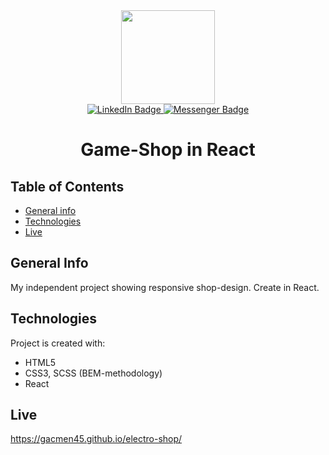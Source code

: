 <div align="center">
  <img src="https://media4.giphy.com/media/M9kgjEsLG6LMbYC9dl/giphy.gif?cid=ecf05e47lhf5yvp8z16kerd354beyo5e6fxfuk0mftzb1212&rid=giphy.gif&ct=g" width="150"/>
  <div id="badges">
  <a href="https://www.linkedin.com/in/marek-gacek">
    <img src="https://img.shields.io/badge/LinkedIn-blue?style=for-the-badge&logo=linkedin&logoColor=white" alt="LinkedIn Badge"/>
  </a>
    <a href="https://m.me/marek.gacek.9465">
    <img src="https://img.shields.io/badge/Messenger-white?style=for-the-badge&logo=messenger&logoColor=blue" alt="Messenger Badge"/>
  </a> 
  </div>



# Game-Shop in React

<div align="left">

## Table of Contents
* [General info](#general-info)
* [Technologies](#technologies)
* [Live](#live)

## General Info
My independent project showing responsive shop-design. Create in React.

## Technologies
Project is created with:
* HTML5
* CSS3, SCSS (BEM-methodology)
* React


## Live
https://gacmen45.github.io/electro-shop/

</div>

